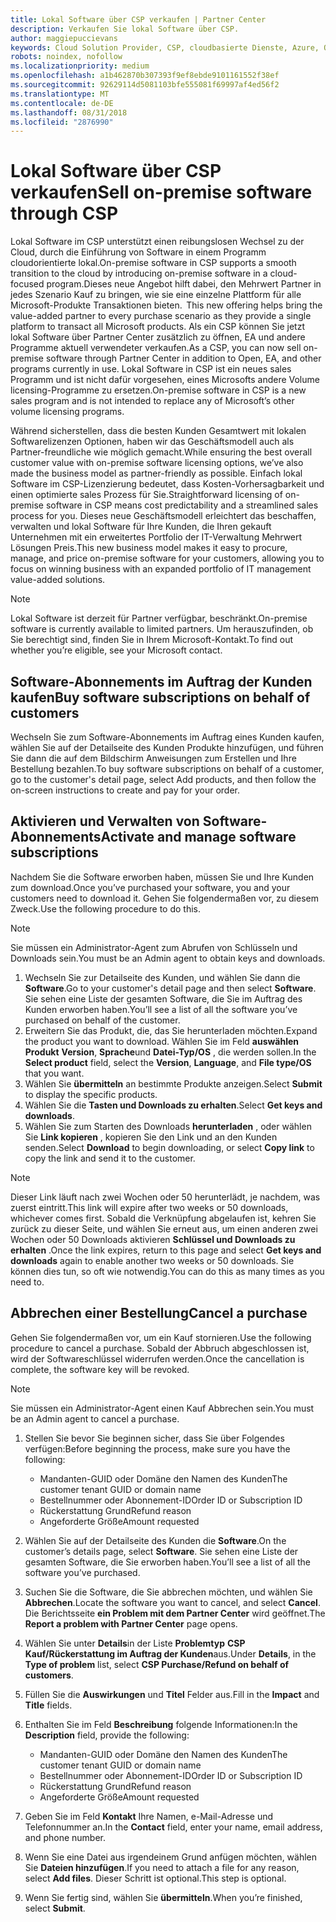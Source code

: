 ```yaml
---
title: Lokal Software über CSP verkaufen | Partner Center
description: Verkaufen Sie lokal Software über CSP.
author: maggiepuccievans
keywords: Cloud Solution Provider, CSP, cloudbasierte Dienste, Azure, Office365, Dynamics, CSP-Partner im CSP, direkte Partner, direkter CSP-Partner, indirekter CSP-Händler, direkter CSP, indirekter CSP, direktes Modell, indirektes Modell, indirekter Händler, indirekter Anbieter, Anbieter, Verteiler, Cloud Solution Provider-Programm
robots: noindex, nofollow
ms.localizationpriority: medium
ms.openlocfilehash: a1b462870b307393f9ef8ebde9101161552f38ef
ms.sourcegitcommit: 92629114d5081103bfe555081f69997af4ed56f2
ms.translationtype: MT
ms.contentlocale: de-DE
ms.lasthandoff: 08/31/2018
ms.locfileid: "2876990"
---
```

# <a name="sell-on-premise-software-through-csp"></a><span data-ttu-id="39265-104">Lokal Software über CSP verkaufen</span><span class="sxs-lookup"><span data-stu-id="39265-104">Sell on-premise software through CSP</span></span>

<span data-ttu-id="39265-105">Lokal Software im CSP unterstützt einen reibungslosen Wechsel zu der Cloud, durch die Einführung von Software in einem Programm cloudorientierte lokal.</span><span class="sxs-lookup"><span data-stu-id="39265-105">On-premise software in CSP supports a smooth transition to the cloud by introducing on-premise software in a cloud-focused program.</span></span><span data-ttu-id="39265-106">Dieses neue Angebot hilft dabei, den Mehrwert Partner in jedes Szenario Kauf zu bringen, wie sie eine einzelne Plattform für alle Microsoft-Produkte Transaktionen bieten.</span><span class="sxs-lookup"><span data-stu-id="39265-106">  This new offering helps bring the value-added partner to every purchase scenario as they provide a single platform to transact all Microsoft products.</span></span> <span data-ttu-id="39265-107">Als ein CSP können Sie jetzt lokal Software über Partner Center zusätzlich zu öffnen, EA und andere Programme aktuell verwendeter verkaufen.</span><span class="sxs-lookup"><span data-stu-id="39265-107">As a CSP, you can now sell on-premise software through Partner Center in addition to Open, EA, and other programs currently in use.</span></span> <span data-ttu-id="39265-108">Lokal Software in CSP ist ein neues sales Programm und ist nicht dafür vorgesehen, eines Microsofts andere Volume licensing-Programme zu ersetzen.</span><span class="sxs-lookup"><span data-stu-id="39265-108">On-premise software in CSP is a new sales program and is not intended to replace any of Microsoft’s other volume licensing programs.</span></span> 
 
<span data-ttu-id="39265-109">Während sicherstellen, dass die besten Kunden Gesamtwert mit lokalen Softwarelizenzen Optionen, haben wir das Geschäftsmodell auch als Partner-freundliche wie möglich gemacht.</span><span class="sxs-lookup"><span data-stu-id="39265-109">While ensuring the best overall customer value with on-premise software licensing options, we’ve also made the business model as partner-friendly as possible.</span></span> <span data-ttu-id="39265-110">Einfach lokal Software im CSP-Lizenzierung bedeutet, dass Kosten-Vorhersagbarkeit und einen optimierte sales Prozess für Sie.</span><span class="sxs-lookup"><span data-stu-id="39265-110">Straightforward licensing of on-premise software in CSP means cost predictability and a streamlined sales process for you.</span></span> <span data-ttu-id="39265-111">Dieses neue Geschäftsmodell erleichtert das beschaffen, verwalten und lokal Software für Ihre Kunden, die Ihren gekauft Unternehmen mit ein erweitertes Portfolio der IT-Verwaltung Mehrwert Lösungen Preis.</span><span class="sxs-lookup"><span data-stu-id="39265-111">This new business model makes it easy to procure, manage, and price on-premise software for your customers, allowing you to focus on winning business with an expanded portfolio of IT management value-added solutions.</span></span> 

>[!NOTE]
><span data-ttu-id="39265-112">Lokal Software ist derzeit für Partner verfügbar, beschränkt.</span><span class="sxs-lookup"><span data-stu-id="39265-112">On-premise software is currently available to limited partners.</span></span> <span data-ttu-id="39265-113">Um herauszufinden, ob Sie berechtigt sind, finden Sie in Ihrem Microsoft-Kontakt.</span><span class="sxs-lookup"><span data-stu-id="39265-113">To find out whether you’re eligible, see your Microsoft contact.</span></span> 


## <a name="buy-software-subscriptions-on-behalf-of-customers"></a><span data-ttu-id="39265-114">Software-Abonnements im Auftrag der Kunden kaufen</span><span class="sxs-lookup"><span data-stu-id="39265-114">Buy software subscriptions on behalf of customers</span></span>

<span data-ttu-id="39265-115">Wechseln Sie zum Software-Abonnements im Auftrag eines Kunden kaufen, wählen Sie auf der Detailseite des Kunden Produkte hinzufügen, und führen Sie dann die auf dem Bildschirm Anweisungen zum Erstellen und Ihre Bestellung bezahlen.</span><span class="sxs-lookup"><span data-stu-id="39265-115">To buy software subscriptions on behalf of a customer, go to the customer's detail page, select Add products, and then follow the on-screen instructions to create and pay for your order.</span></span>

## <a name="activate-and-manage-software-subscriptions"></a><span data-ttu-id="39265-116">Aktivieren und Verwalten von Software-Abonnements</span><span class="sxs-lookup"><span data-stu-id="39265-116">Activate and manage software subscriptions</span></span>

<span data-ttu-id="39265-117">Nachdem Sie die Software erworben haben, müssen Sie und Ihre Kunden zum download.</span><span class="sxs-lookup"><span data-stu-id="39265-117">Once you’ve purchased your software, you and your customers need to download it.</span></span> <span data-ttu-id="39265-118">Gehen Sie folgendermaßen vor, zu diesem Zweck.</span><span class="sxs-lookup"><span data-stu-id="39265-118">Use the following procedure to do this.</span></span> 

>[!NOTE]
><span data-ttu-id="39265-119">Sie müssen ein Administrator-Agent zum Abrufen von Schlüsseln und Downloads sein.</span><span class="sxs-lookup"><span data-stu-id="39265-119">You must be an Admin agent to obtain keys and downloads.</span></span> 

1. <span data-ttu-id="39265-120">Wechseln Sie zur Detailseite des Kunden, und wählen Sie dann die **Software**.</span><span class="sxs-lookup"><span data-stu-id="39265-120">Go to your customer's detail page and then select **Software**.</span></span> <span data-ttu-id="39265-121">Sie sehen eine Liste der gesamten Software, die Sie im Auftrag des Kunden erworben haben.</span><span class="sxs-lookup"><span data-stu-id="39265-121">You’ll see a list of all the software you’ve purchased on behalf of the customer.</span></span> 
2.  <span data-ttu-id="39265-122">Erweitern Sie das Produkt, die, das Sie herunterladen möchten.</span><span class="sxs-lookup"><span data-stu-id="39265-122">Expand the product you want to download.</span></span> <span data-ttu-id="39265-123">Wählen Sie im Feld **auswählen Produkt** **Version**, **Sprache**und **Datei-Typ/OS** , die werden sollen.</span><span class="sxs-lookup"><span data-stu-id="39265-123">In the **Select product** field, select the **Version**, **Language**, and **File type/OS** that you want.</span></span> 
3.  <span data-ttu-id="39265-124">Wählen Sie **übermitteln** an bestimmte Produkte anzeigen.</span><span class="sxs-lookup"><span data-stu-id="39265-124">Select **Submit** to display the specific products.</span></span> 
4.  <span data-ttu-id="39265-125">Wählen Sie die **Tasten und Downloads zu erhalten**.</span><span class="sxs-lookup"><span data-stu-id="39265-125">Select **Get keys and downloads**.</span></span> 
5.  <span data-ttu-id="39265-126">Wählen Sie zum Starten des Downloads **herunterladen** , oder wählen Sie **Link kopieren** , kopieren Sie den Link und an den Kunden senden.</span><span class="sxs-lookup"><span data-stu-id="39265-126">Select **Download** to begin downloading, or select **Copy link** to copy the link and send it to the customer.</span></span> 

>[!NOTE]
><span data-ttu-id="39265-127">Dieser Link läuft nach zwei Wochen oder 50 herunterlädt, je nachdem, was zuerst eintritt.</span><span class="sxs-lookup"><span data-stu-id="39265-127">This link will expire after two weeks or 50 downloads, whichever comes first.</span></span> <span data-ttu-id="39265-128">Sobald die Verknüpfung abgelaufen ist, kehren Sie zurück zu dieser Seite, und wählen Sie erneut aus, um einen anderen zwei Wochen oder 50 Downloads aktivieren **Schlüssel und Downloads zu erhalten** .</span><span class="sxs-lookup"><span data-stu-id="39265-128">Once the link expires, return to this page and select **Get keys and downloads** again to enable another two weeks or 50 downloads.</span></span> <span data-ttu-id="39265-129">Sie können dies tun, so oft wie notwendig.</span><span class="sxs-lookup"><span data-stu-id="39265-129">You can do this as many times as you need to.</span></span> 


## <a name="cancel-a-purchase"></a><span data-ttu-id="39265-130">Abbrechen einer Bestellung</span><span class="sxs-lookup"><span data-stu-id="39265-130">Cancel a purchase</span></span>
<span data-ttu-id="39265-131">Gehen Sie folgendermaßen vor, um ein Kauf stornieren.</span><span class="sxs-lookup"><span data-stu-id="39265-131">Use the following procedure to cancel a purchase.</span></span> <span data-ttu-id="39265-132">Sobald der Abbruch abgeschlossen ist, wird der Softwareschlüssel widerrufen werden.</span><span class="sxs-lookup"><span data-stu-id="39265-132">Once the cancellation is complete, the software key will be revoked.</span></span> 

>[!NOTE]
><span data-ttu-id="39265-133">Sie müssen ein Administrator-Agent einen Kauf Abbrechen sein.</span><span class="sxs-lookup"><span data-stu-id="39265-133">You must be an Admin agent to cancel a purchase.</span></span> 

1.  <span data-ttu-id="39265-134">Stellen Sie bevor Sie beginnen sicher, dass Sie über Folgendes verfügen:</span><span class="sxs-lookup"><span data-stu-id="39265-134">Before beginning the process, make sure you have the following:</span></span> 
    -   <span data-ttu-id="39265-135">Mandanten-GUID oder Domäne den Namen des Kunden</span><span class="sxs-lookup"><span data-stu-id="39265-135">The customer tenant GUID or domain name</span></span>
    -   <span data-ttu-id="39265-136">Bestellnummer oder Abonnement-ID</span><span class="sxs-lookup"><span data-stu-id="39265-136">Order ID or Subscription ID</span></span>
    -   <span data-ttu-id="39265-137">Rückerstattung Grund</span><span class="sxs-lookup"><span data-stu-id="39265-137">Refund reason</span></span>
    -   <span data-ttu-id="39265-138">Angeforderte Größe</span><span class="sxs-lookup"><span data-stu-id="39265-138">Amount requested</span></span>

2.  <span data-ttu-id="39265-139">Wählen Sie auf der Detailseite des Kunden die **Software**.</span><span class="sxs-lookup"><span data-stu-id="39265-139">On the customer’s details page, select **Software**.</span></span> <span data-ttu-id="39265-140">Sie sehen eine Liste der gesamten Software, die Sie erworben haben.</span><span class="sxs-lookup"><span data-stu-id="39265-140">You’ll see a list of all the software you’ve purchased.</span></span> 

3.  <span data-ttu-id="39265-141">Suchen Sie die Software, die Sie abbrechen möchten, und wählen Sie **Abbrechen**.</span><span class="sxs-lookup"><span data-stu-id="39265-141">Locate the software you want to cancel, and select **Cancel**.</span></span> <span data-ttu-id="39265-142">Die Berichtsseite **ein Problem mit dem Partner Center** wird geöffnet.</span><span class="sxs-lookup"><span data-stu-id="39265-142">The **Report a problem with Partner Center** page opens.</span></span> 

4.  <span data-ttu-id="39265-143">Wählen Sie unter **Details**in der Liste **Problemtyp** **CSP Kauf/Rückerstattung im Auftrag der Kunden**aus.</span><span class="sxs-lookup"><span data-stu-id="39265-143">Under **Details**, in the **Type of problem** list, select **CSP Purchase/Refund on behalf of customers**.</span></span>

5.  <span data-ttu-id="39265-144">Füllen Sie die **Auswirkungen** und **Titel** Felder aus.</span><span class="sxs-lookup"><span data-stu-id="39265-144">Fill in the **Impact** and **Title** fields.</span></span> 

6.  <span data-ttu-id="39265-145">Enthalten Sie im Feld **Beschreibung** folgende Informationen:</span><span class="sxs-lookup"><span data-stu-id="39265-145">In the **Description** field, provide the following:</span></span> 
    -   <span data-ttu-id="39265-146">Mandanten-GUID oder Domäne den Namen des Kunden</span><span class="sxs-lookup"><span data-stu-id="39265-146">The customer tenant GUID or domain name</span></span>
    -   <span data-ttu-id="39265-147">Bestellnummer oder Abonnement-ID</span><span class="sxs-lookup"><span data-stu-id="39265-147">Order ID or Subscription ID</span></span>
    -   <span data-ttu-id="39265-148">Rückerstattung Grund</span><span class="sxs-lookup"><span data-stu-id="39265-148">Refund reason</span></span>
    -   <span data-ttu-id="39265-149">Angeforderte Größe</span><span class="sxs-lookup"><span data-stu-id="39265-149">Amount requested</span></span>

7.  <span data-ttu-id="39265-150">Geben Sie im Feld **Kontakt** Ihre Namen, e-Mail-Adresse und Telefonnummer an.</span><span class="sxs-lookup"><span data-stu-id="39265-150">In the **Contact** field, enter your name, email address, and phone number.</span></span> 

8.  <span data-ttu-id="39265-151">Wenn Sie eine Datei aus irgendeinem Grund anfügen möchten, wählen Sie **Dateien hinzufügen**.</span><span class="sxs-lookup"><span data-stu-id="39265-151">If you need to attach a file for any reason, select **Add files**.</span></span> <span data-ttu-id="39265-152">Dieser Schritt ist optional.</span><span class="sxs-lookup"><span data-stu-id="39265-152">This step is optional.</span></span> 

9.  <span data-ttu-id="39265-153">Wenn Sie fertig sind, wählen Sie **übermitteln**.</span><span class="sxs-lookup"><span data-stu-id="39265-153">When you’re finished, select **Submit**.</span></span>